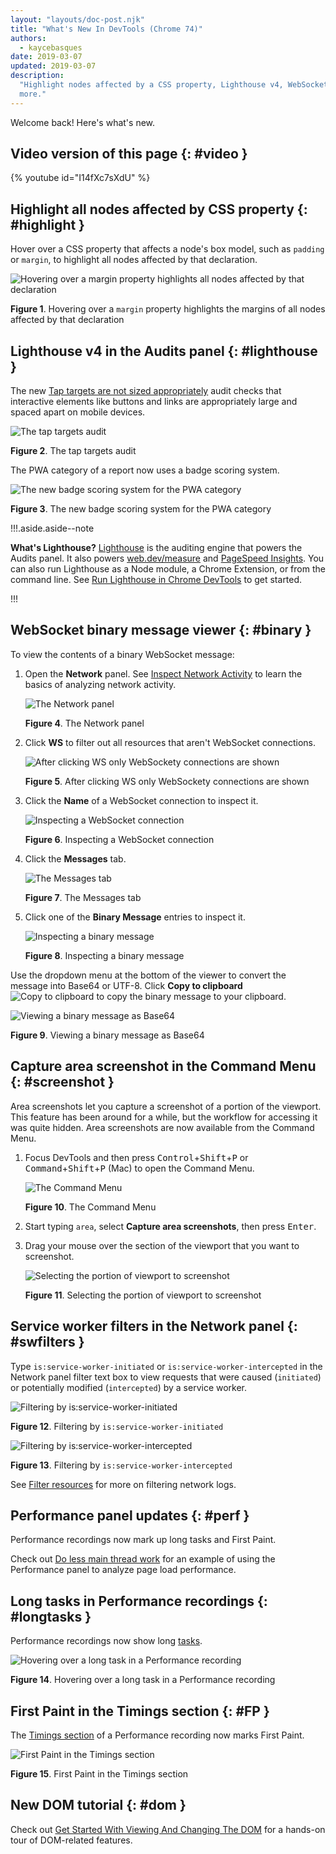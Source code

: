 ```yaml
---
layout: "layouts/doc-post.njk"
title: "What's New In DevTools (Chrome 74)"
authors:
  - kaycebasques
date: 2019-03-07
updated: 2019-03-07
description:
  "Highlight nodes affected by a CSS property, Lighthouse v4, WebSocket binary message viewer, and
  more."
---
```


Welcome back! Here's what's new.

## Video version of this page {: #video }

{% youtube id="I14fXc7sXdU" %}

## Highlight all nodes affected by CSS property {: #highlight }

Hover over a CSS property that affects a node's box model, such as `padding` or `margin`, to
highlight all nodes affected by that declaration.

![Hovering over a margin property highlights all nodes affected by that
            declaration](/web/updates/images/2019/03/highlight.png)

**Figure 1**. Hovering over a `margin` property highlights the margins of all nodes affected by that
declaration

## Lighthouse v4 in the Audits panel {: #lighthouse }

The new [Tap targets are not sized appropriately][1] audit checks that interactive elements like
buttons and links are appropriately large and spaced apart on mobile devices.

![The tap targets audit](/web/tools/lighthouse/audits/images/tap-targets.png)

**Figure 2**. The tap targets audit

The PWA category of a report now uses a badge scoring system.

![The new badge scoring system for the PWA category](/web/updates/images/2019/03/lighthouse1.png)

**Figure 3**. The new badge scoring system for the PWA category

!!!.aside.aside--note

**What's Lighthouse?** [Lighthouse][2] is the auditing engine that powers the Audits panel. It also
powers [web.dev/measure][3] and [PageSpeed Insights][4]. You can also run Lighthouse as a Node
module, a Chrome Extension, or from the command line. See [Run Lighthouse in Chrome DevTools][5] to
get started.

!!!

## WebSocket binary message viewer {: #binary }

To view the contents of a binary WebSocket message:

1.  Open the **Network** panel. See [Inspect Network Activity][6] to learn the basics of analyzing
    network activity.

    ![The Network panel](/web/updates/images/2019/03/binary1.png)

    **Figure 4**. The Network panel

2.  Click **WS** to filter out all resources that aren't WebSocket connections.

    ![After clicking WS only WebSockety connections are shown](/web/updates/images/2019/03/binary2.png)

    **Figure 5**. After clicking WS only WebSockety connections are shown

3.  Click the **Name** of a WebSocket connection to inspect it.

    ![Inspecting a WebSocket connection](/web/updates/images/2019/03/binary3.png)

    **Figure 6**. Inspecting a WebSocket connection

4.  Click the **Messages** tab.

    ![The Messages tab](/web/updates/images/2019/03/binary6.png)

    **Figure 7**. The Messages tab

5.  Click one of the **Binary Message** entries to inspect it.

    ![Inspecting a binary message](/web/updates/images/2019/03/binary4.png)

    **Figure 8**. Inspecting a binary message

Use the dropdown menu at the bottom of the viewer to convert the message into Base64 or UTF-8. Click
**Copy to clipboard**
![Copy to clipboard](/web/tools/chrome-devtools/images/shared/copy-to-clipboard.png) to copy the
binary message to your clipboard.

![Viewing a binary message as Base64](/web/updates/images/2019/03/binary5.png)

**Figure 9**. Viewing a binary message as Base64

## Capture area screenshot in the Command Menu {: #screenshot }

Area screenshots let you capture a screenshot of a portion of the viewport. This feature has been
around for a while, but the workflow for accessing it was quite hidden. Area screenshots are now
available from the Command Menu.

1.  Focus DevTools and then press <kbd>Control</kbd>+<kbd>Shift</kbd>+<kbd>P</kbd> or
    <kbd>Command</kbd>+<kbd>Shift</kbd>+<kbd>P</kbd> (Mac) to open the Command Menu.

    ![The Command Menu](/web/tools/chrome-devtools/images/shared/command-menu.png)

    **Figure 10**. The Command Menu

2.  Start typing `area`, select **Capture area screenshots**, then press <kbd>Enter</kbd>.
3.  Drag your mouse over the section of the viewport that you want to screenshot.

    ![Selecting the portion of viewport to screenshot](/web/updates/images/2019/03/screenshot1.png)

    **Figure 11**. Selecting the portion of viewport to screenshot

## Service worker filters in the Network panel {: #swfilters }

Type `is:service-worker-initiated` or `is:service-worker-intercepted` in the Network panel filter
text box to view requests that were caused (`initiated`) or potentially modified (`intercepted`) by
a service worker.

![Filtering by is:service-worker-initiated](/web/updates/images/2019/03/swfilters1.png)

**Figure 12**. Filtering by `is:service-worker-initiated`

![Filtering by is:service-worker-intercepted](/web/updates/images/2019/03/swfilters2.png)

**Figure 13**. Filtering by `is:service-worker-intercepted`

See [Filter resources][7] for more on filtering network logs.

## Performance panel updates {: #perf }

Performance recordings now mark up long tasks and First Paint.

Check out [Do less main thread work][8] for an example of using the Performance panel to analyze
page load performance.

## Long tasks in Performance recordings {: #longtasks }

Performance recordings now show long [tasks][9].

![Hovering over a long task in a Performance recording](/web/updates/images/2019/03/longtasks1.png)

**Figure 14**. Hovering over a long task in a Performance recording

## First Paint in the Timings section {: #FP }

The [Timings section][10] of a Performance recording now marks First Paint.

![First Paint in the Timings section](/web/updates/images/2019/03/fp.png)

**Figure 15**. First Paint in the Timings section

## New DOM tutorial {: #dom }

Check out [Get Started With Viewing And Changing The DOM][11] for a hands-on tour of DOM-related
features.

[1]: /web/tools/lighthouse/audits/tap-targets
[2]: /web/tools/lighthouse
[3]: https://web.dev/measure
[4]: /speed/pagespeed/insights
[5]: /web/tools/lighthouse#devtools
[6]: /web/tools/chrome-devtools/network
[7]: /web/tools/chrome-devtools/network#filter
[8]: /web/tools/chrome-devtools/speed/get-started#main
[9]: https://w3c.github.io/longtasks/#sec-terminology
[10]: /web/updates/2018/11/devtools#metrics
[11]: /web/tools/chrome-devtools/dom
